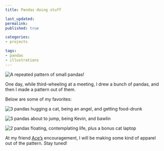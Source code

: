 ```yaml
---
title: Pandas doing stuff

last_updated: 
permalink: 
published: true

categories:
- projects

tags:
- pandas
- illustrations
---
```


![A repeated pattern of small pandas!](/assets/images/2014-07-01-pandas_doing_stuff-1.jpg)

One day, while third-wheeling at a meeting, I drew a bunch of pandas, and then I made a pattern out of them.

Below are some of my favorites:

![3 pandas hugging a cat, being an angel, and getting food-drunk](/assets/images/2014-07-01-pandas_doing_stuff-closeup-1.jpg)

![3 pandas about to jump, being Kevin, and bawlin](/assets/images/2014-07-01-pandas_doing_stuff-closeup-2.jpg)

![2 pandas floating, contemplating life, plus a bonus cat laptop](/assets/images/2014-07-01-pandas_doing_stuff-closeup-3.jpg)

At my friend [Ace’s](http://aceboothby.com) encouragement, I will be making some kind of apparel out of the pattern. Stay tuned!
